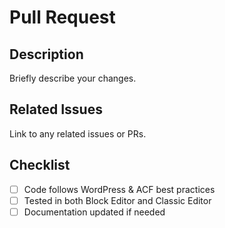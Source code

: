 # Pull Request

## Description
Briefly describe your changes.

## Related Issues
Link to any related issues or PRs.

## Checklist
- [ ] Code follows WordPress & ACF best practices
- [ ] Tested in both Block Editor and Classic Editor
- [ ] Documentation updated if needed
